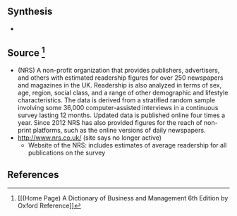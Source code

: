 ## Synthesis
- 
## Source [^1]
- (NRS) A non-profit organization that provides publishers, advertisers, and others with estimated readership figures for over 250 newspapers and magazines in the UK. Readership is also analyzed in terms of sex, age, region, social class, and a range of other demographic and lifestyle characteristics. The data is derived from a stratified random sample involving some 36,000 computer-assisted interviews in a continuous survey lasting 12 months. Updated data is published online four times a year. Since 2012 NRS has also provided figures for the reach of non-print platforms, such as the online versions of daily newspapers.
- http://www.nrs.co.uk/ (site says no longer active)
	- Website of the NRS: includes estimates of average readership for all publications on the survey
## References

[^1]: [[(Home Page) A Dictionary of Business and Management 6th Edition by Oxford Reference]]